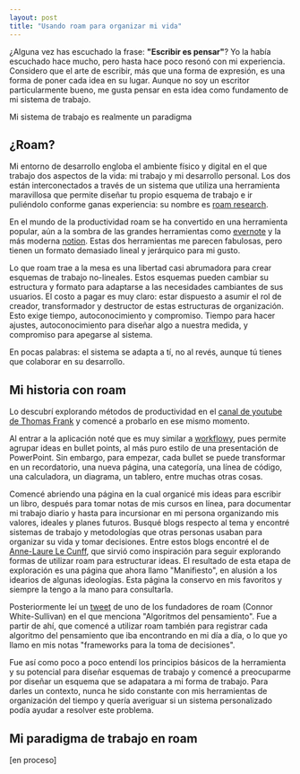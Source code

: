 ```yaml
---
layout: post
title: "Usando roam para organizar mi vida"
---
```

    
¿Alguna vez has escuchado la frase: **"Escribir es pensar"**? Yo la había escuchado hace mucho, pero hasta hace poco resonó con mi experiencia. Considero que el arte de escribir, más que una forma de expresión, es una forma de poner cada idea en su lugar. Aunque no soy un escritor particularmente bueno, me gusta pensar en esta idea como fundamento de mi sistema de trabajo.

Mi sistema de trabajo es realmente un paradigma

## ¿Roam?

Mi entorno de desarrollo engloba el ambiente físico y digital en el que trabajo dos aspectos de la vida: mi trabajo y mi desarrollo personal. Los dos están interconectados a través de un sistema que utiliza una herramienta maravillosa que permite diseñar tu propio esquema de trabajo e ir puliéndolo conforme ganas experiencia: su nombre es [roam research](roamresarch.com).

En el mundo de la productividad roam se ha convertido en una herramienta popular, aún a la sombra de las grandes herramientas como [evernote](evernote.com) y la más moderna [notion](notion.com). Estas dos herramientas me parecen fabulosas, pero tienen un formato demasiado lineal y jerárquico para mi gusto.

Lo que roam trae a la mesa es una libertad casi abrumadora para crear esquemas de trabajo no-lineales. Estos esquemas pueden cambiar su estructura y formato para adaptarse a las necesidades cambiantes de sus usuarios. El costo a pagar es muy claro: estar dispuesto a asumir el rol de creador, transformador y destructor de estas estructuras de organización. Esto exige tiempo, autoconocimiento y compromiso. Tiempo para hacer ajustes, autoconocimiento para diseñar algo a nuestra medida, y compromiso para apegarse al sistema.

En pocas palabras: el sistema se adapta a tí, no al revés, aunque tú tienes que colaborar en su desarrollo.

## Mi historia con roam

Lo descubrí explorando métodos de productividad en el [canal de youtube de Thomas Frank](https://www.youtube.com/results?search_query=thomas+frank) y comencé a probarlo en ese mismo momento.

Al entrar a la aplicación noté que es muy similar a [workflowy](workflowy.com), pues permite agrupar ideas en bullet points, al más puro estilo de una presentación de PowerPoint. Sin embargo, para empezar, cada bullet se puede transformar en un recordatorio, una nueva página, una categoría, una línea de código, una calculadora, un diagrama, un tablero, entre muchas otras cosas. 

Comencé abriendo una página en la cual organicé mis ideas para escribir un libro, después para tomar notas de mis cursos en línea, para documentar mi trabajo diario y hasta para incursionar en mi persona organizando mis valores, ideales y planes futuros. Busqué blogs respecto al tema y encontré sistemas de trabajo y metodologías que otras personas usaban para organizar su vida y tomar decisiones. Entre estos blogs encontré el de [Anne-Laure Le Cunff](https://nesslabs.com/), que sirvió como inspiración para seguir explorando formas de utilizar roam para estructurar ideas. El resultado de esta etapa de exploración es una página que ahora llamo "Manifiesto", en alusión a los idearios de algunas ideologías. Esta página la conservo en mis favoritos y siempre la tengo a la mano para consultarla.

Posteriormente leí un [tweet](https://twitter.com/Conaw/status/1263959274528452608) de uno de los fundadores de roam (Connor White-Sullivan) en el que menciona "Algoritmos del pensamiento". Fue a partir de ahí, que comencé a utilizar roam también para registrar cada algoritmo del pensamiento que iba encontrando en mi día a día, o lo que yo llamo en mis notas "frameworks para la toma de decisiones". 

Fue así como poco a poco entendí los principios básicos de la herramienta y su potencial para diseñar esquemas de trabajo y comencé a preocuparme por diseñar un esquema que se adapatara a mi forma de trabajo. Para darles un contexto, nunca he sido constante con mis herramientas de organización del tiempo y quería averiguar si un sistema personalizado podía ayudar a resolver este problema.

## Mi paradigma de trabajo en roam

[en proceso]